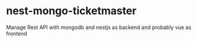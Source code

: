 # nest-mongo-ticketmaster
Manage Rest API with mongodb and nestjs as backend and probably vue as frontend
